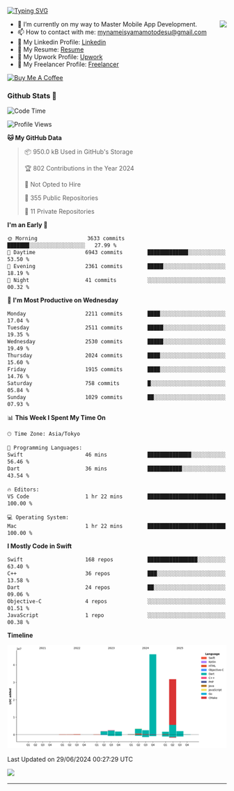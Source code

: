 
[![Typing SVG](https://readme-typing-svg.demolab.com/?lines=Thank+You+For+Visiting!!;You+Are+Welcome✨;I+am+Kyo+Yamamoto;Mobile+Developer)](https://git.io/typing-svg)
<p>
<img align="right" src="https://media.giphy.com/media/26ufdb3cYKwbRtYVW/giphy.gif" style="max-width:100%;" height="150px">

- 🌱 I’m currently on my way to Master Mobile App Development.
- 📫 How to contact with me: mynameisyamamotodesu@gmail.com
- 🔗 My Linkedin Profile: [Linkedin](https://www.linkedin.com/in/kyo-yamamoto-a2ab50239)
- 🔗 My Resume: [Resume](https://www.kickresume.com/cv/rNok4e/)
- 🔗 My Upwork Profile: [Upwork](https://www.upwork.com/freelancers/~01aa9115102bb4af25)
- 🔗 My Freelancer Profile: [Freelancer](https://www.freelancer.com/u/yamamotodesu)

<a href="https://www.buymeacoffee.com/kyoyamamoto" target="_blank"><img src="https://cdn.buymeacoffee.com/buttons/default-orange.png" alt="Buy Me A Coffee" height="41" width="174"></a>

### Github Stats 🥇 
<!--START_SECTION:waka-->
![Code Time](http://img.shields.io/badge/Code%20Time-722%20hrs%2012%20mins-blue)

![Profile Views](http://img.shields.io/badge/Profile%20Views-0-blue)

**🐱 My GitHub Data** 

> 📦 950.0 kB Used in GitHub's Storage 
 > 
> 🏆 802 Contributions in the Year 2024
 > 
> 🚫 Not Opted to Hire
 > 
> 📜 355 Public Repositories 
 > 
> 🔑 11 Private Repositories 
 > 
**I'm an Early 🐤** 

```text
🌞 Morning                3633 commits        ███████░░░░░░░░░░░░░░░░░░   27.99 % 
🌆 Daytime                6943 commits        █████████████░░░░░░░░░░░░   53.50 % 
🌃 Evening                2361 commits        █████░░░░░░░░░░░░░░░░░░░░   18.19 % 
🌙 Night                  41 commits          ░░░░░░░░░░░░░░░░░░░░░░░░░   00.32 % 
```
📅 **I'm Most Productive on Wednesday** 

```text
Monday                   2211 commits        ████░░░░░░░░░░░░░░░░░░░░░   17.04 % 
Tuesday                  2511 commits        █████░░░░░░░░░░░░░░░░░░░░   19.35 % 
Wednesday                2530 commits        █████░░░░░░░░░░░░░░░░░░░░   19.49 % 
Thursday                 2024 commits        ████░░░░░░░░░░░░░░░░░░░░░   15.60 % 
Friday                   1915 commits        ████░░░░░░░░░░░░░░░░░░░░░   14.76 % 
Saturday                 758 commits         █░░░░░░░░░░░░░░░░░░░░░░░░   05.84 % 
Sunday                   1029 commits        ██░░░░░░░░░░░░░░░░░░░░░░░   07.93 % 
```


📊 **This Week I Spent My Time On** 

```text
🕑︎ Time Zone: Asia/Tokyo

💬 Programming Languages: 
Swift                    46 mins             ██████████████░░░░░░░░░░░   56.46 % 
Dart                     36 mins             ███████████░░░░░░░░░░░░░░   43.54 % 

🔥 Editors: 
VS Code                  1 hr 22 mins        █████████████████████████   100.00 % 

💻 Operating System: 
Mac                      1 hr 22 mins        █████████████████████████   100.00 % 
```

**I Mostly Code in Swift** 

```text
Swift                    168 repos           ████████████████░░░░░░░░░   63.40 % 
C++                      36 repos            ███░░░░░░░░░░░░░░░░░░░░░░   13.58 % 
Dart                     24 repos            ██░░░░░░░░░░░░░░░░░░░░░░░   09.06 % 
Objective-C              4 repos             ░░░░░░░░░░░░░░░░░░░░░░░░░   01.51 % 
JavaScript               1 repo              ░░░░░░░░░░░░░░░░░░░░░░░░░   00.38 % 
```



**Timeline**

![Lines of Code chart](https://raw.githubusercontent.com/YamamotoDesu/YamamotoDesu/main/assets/bar_graph.png)


 Last Updated on 29/06/2024 00:27:29 UTC
<!--END_SECTION:waka-->

![](https://github-profile-summary-cards.vercel.app/api/cards/profile-details?username=YamamotoDesu&theme=vue)

----
